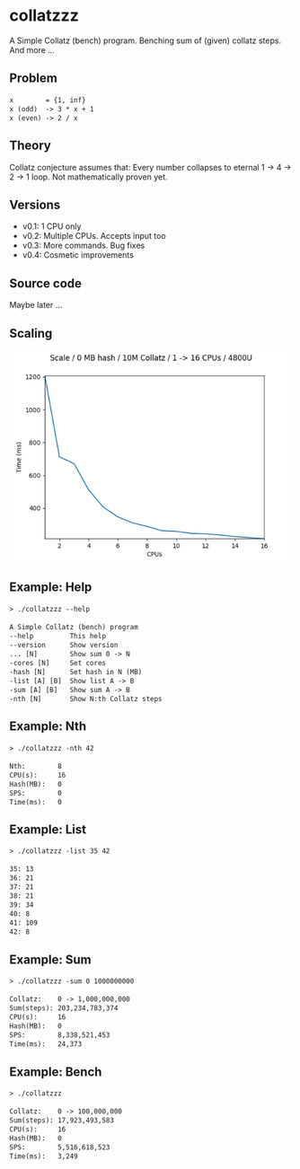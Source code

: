 # collatzzz

A Simple Collatz (bench) program.
Benching sum of (given) collatz steps.
And more ...

## Problem

```
x        = {1, inf}
x (odd)  -> 3 * x + 1
x (even) -> 2 / x
```

## Theory

Collatz conjecture assumes that:
Every number collapses to eternal 1 -> 4 -> 2 -> 1 loop.
Not mathematically proven yet.

## Versions

- v0.1: 1 CPU only
- v0.2: Multiple CPUs. Accepts input too
- v0.3: More commands. Bug fixes
- v0.4: Cosmetic improvements

## Source code

Maybe later ...

## Scaling

![Scaling](https://raw.githubusercontent.com/SamuraiDangyo/collatzzz/main/10M-0MB-1-16CPU.png)

## Example: Help

```
> ./collatzzz --help

A Simple Collatz (bench) program
--help         This help
--version      Show version
... [N]        Show sum 0 -> N
-cores [N]     Set cores
-hash [N]      Set hash in N (MB)
-list [A] [B]  Show list A -> B
-sum [A] [B]   Show sum A -> B
-nth [N]       Show N:th Collatz steps
```

## Example: Nth

```
> ./collatzzz -nth 42

Nth:        8
CPU(s):     16
Hash(MB):   0
SPS:        0
Time(ms):   0
```

## Example: List

```
> ./collatzzz -list 35 42

35: 13
36: 21
37: 21
38: 21
39: 34
40: 8
41: 109
42: 8
```

## Example: Sum

```
> ./collatzzz -sum 0 1000000000

Collatz:    0 -> 1,000,000,000
Sum(steps): 203,234,783,374
CPU(s):     16
Hash(MB):   0
SPS:        8,338,521,453
Time(ms):   24,373
```

## Example: Bench

```
> ./collatzzz

Collatz:    0 -> 100,000,000
Sum(steps): 17,923,493,583
CPU(s):     16
Hash(MB):   0
SPS:        5,516,618,523
Time(ms):   3,249
```
